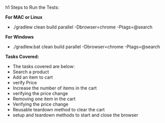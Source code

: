 h1 Steps to Run the Tests:

**For MAC or Linux**

* ./gradlew clean build parallel -Dbrowser=chrome -Ptags=@search

**For Windows**

* ./gradlew.bat clean build parallel -Dbrowser=chrome -Ptags=@search

**Tasks Covered:**

* The tasks covered are below:
* Search a product
* Add an item to cart
* verify Price
* Increase the number of items in the cart
* verifying the price change
* Removing one item in the cart
* Verifying the price change
* Reusable teardown method to clear the cart
* setup and teardown methods to start and close the browser